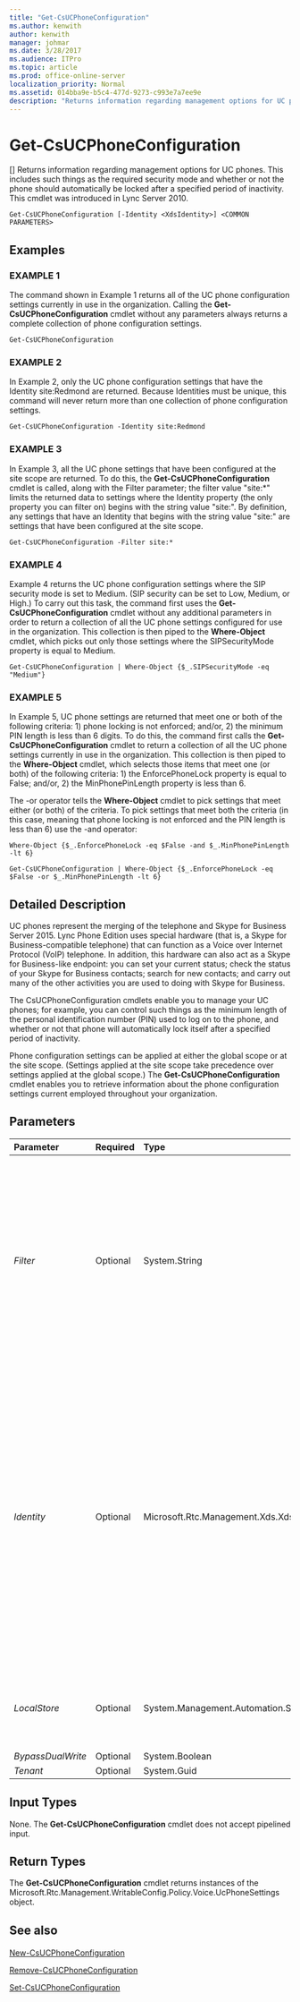 ```yaml
---
title: "Get-CsUCPhoneConfiguration"
ms.author: kenwith
author: kenwith
manager: johmar
ms.date: 3/28/2017
ms.audience: ITPro
ms.topic: article
ms.prod: office-online-server
localization_priority: Normal
ms.assetid: 014bba9e-b5c4-477d-9273-c993e7a7ee9e
description: "Returns information regarding management options for UC phones. This includes such things as the required security mode and whether or not the phone should automatically be locked after a specified period of inactivity. This cmdlet was introduced in Lync Server 2010."
---
```


# Get-CsUCPhoneConfiguration
[]
Returns information regarding management options for UC phones. This includes such things as the required security mode and whether or not the phone should automatically be locked after a specified period of inactivity. This cmdlet was introduced in Lync Server 2010.
  
```
Get-CsUCPhoneConfiguration [-Identity <XdsIdentity>] <COMMON PARAMETERS>

```

## Examples

### EXAMPLE 1

The command shown in Example 1 returns all of the UC phone configuration settings currently in use in the organization. Calling the **Get-CsUCPhoneConfiguration** cmdlet without any parameters always returns a complete collection of phone configuration settings.
  
```
Get-CsUCPhoneConfiguration
```

### EXAMPLE 2

In Example 2, only the UC phone configuration settings that have the Identity site:Redmond are returned. Because Identities must be unique, this command will never return more than one collection of phone configuration settings.
  
```
Get-CsUCPhoneConfiguration -Identity site:Redmond
```

### EXAMPLE 3

In Example 3, all the UC phone settings that have been configured at the site scope are returned. To do this, the **Get-CsUCPhoneConfiguration** cmdlet is called, along with the Filter parameter; the filter value "site:*" limits the returned data to settings where the Identity property (the only property you can filter on) begins with the string value "site:". By definition, any settings that have an Identity that begins with the string value "site:" are settings that have been configured at the site scope.
  
```
Get-CsUCPhoneConfiguration -Filter site:*
```

### EXAMPLE 4

Example 4 returns the UC phone configuration settings where the SIP security mode is set to Medium. (SIP security can be set to Low, Medium, or High.) To carry out this task, the command first uses the **Get-CsUCPhoneConfiguration** cmdlet without any additional parameters in order to return a collection of all the UC phone settings configured for use in the organization. This collection is then piped to the **Where-Object** cmdlet, which picks out only those settings where the SIPSecurityMode property is equal to Medium.
  
```
Get-CsUCPhoneConfiguration | Where-Object {$_.SIPSecurityMode -eq "Medium"}
```

### EXAMPLE 5

In Example 5, UC phone settings are returned that meet one or both of the following criteria: 1) phone locking is not enforced; and/or, 2) the minimum PIN length is less than 6 digits. To do this, the command first calls the **Get-CsUCPhoneConfiguration** cmdlet to return a collection of all the UC phone settings currently in use in the organization. This collection is then piped to the **Where-Object** cmdlet, which selects those items that meet one (or both) of the following criteria: 1) the EnforcePhoneLock property is equal to False; and/or, 2) the MinPhonePinLength property is less than 6.
  
The -or operator tells the **Where-Object** cmdlet to pick settings that meet either (or both) of the criteria. To pick settings that meet both the criteria (in this case, meaning that phone locking is not enforced and the PIN length is less than 6) use the -and operator:
  
 `Where-Object {$_.EnforcePhoneLock -eq $False -and $_.MinPhonePinLength -lt 6}`
  
```
Get-CsUCPhoneConfiguration | Where-Object {$_.EnforcePhoneLock -eq $False -or $_.MinPhonePinLength -lt 6}
```

## Detailed Description

UC phones represent the merging of the telephone and Skype for Business Server 2015. Lync Phone Edition uses special hardware (that is, a Skype for Business-compatible telephone) that can function as a Voice over Internet Protocol (VoIP) telephone. In addition, this hardware can also act as a Skype for Business-like endpoint: you can set your current status; check the status of your Skype for Business contacts; search for new contacts; and carry out many of the other activities you are used to doing with Skype for Business. 
  
The CsUCPhoneConfiguration cmdlets enable you to manage your UC phones; for example, you can control such things as the minimum length of the personal identification number (PIN) used to log on to the phone, and whether or not that phone will automatically lock itself after a specified period of inactivity.
  
Phone configuration settings can be applied at either the global scope or at the site scope. (Settings applied at the site scope take precedence over settings applied at the global scope.) The **Get-CsUCPhoneConfiguration** cmdlet enables you to retrieve information about the phone configuration settings current employed throughout your organization.
  
## Parameters

|**Parameter**|**Required**|**Type**|**Description**|
|:-----|:-----|:-----|:-----|
| _Filter_ <br/> |Optional  <br/> |System.String  <br/> |Enables you to use wildcard characters in order to return a collection (or collections) of UC phone configuration settings. To return a collection of all the settings configured at the site scope, use this syntax:  <br/>  `-Filter site:*` <br/> To return a collection of all the settings that have the string value "EMEA" somewhere in their Identity (the only property you can filter for), use this syntax:  <br/>  `-Filter *EMEA*` <br/> |
| _Identity_ <br/> |Optional  <br/> |Microsoft.Rtc.Management.Xds.XdsIdentity  <br/> |Indicates the unique identifier for the collection of unified communications (UC) phone configuration settings you want to return. To refer to the global settings use this syntax:  <br/>  `-Identity global` <br/> To refer to a collection configured at the site scope, use syntax similar to this:  <br/>  `-Identity "site:Redmond"` <br/> Note that you cannot use wildcards when specifying an Identity. If you need to use wildcards then include the Filter parameter instead.  <br/> If this parameter is not specified then the **Get-CsUCPhoneConfiguration** cmdlet returns a collection of all the UC phone configuration settings in use in the organization. <br/> |
| _LocalStore_ <br/> |Optional  <br/> |System.Management.Automation.SwitchParameter  <br/> |Retrieves the UC phone configuration data from the local replica of the Central Management store rather than from the Central Management store itself.  <br/> |
| _BypassDualWrite_ <br/> |Optional  <br/> |System.Boolean  <br/> |PARAMVALUE: $true | $false  <br/> |
| _Tenant_ <br/> |Optional  <br/> |System.Guid  <br/> |PARAMVALUE: Guid  <br/> |
   
## Input Types

None. The **Get-CsUCPhoneConfiguration** cmdlet does not accept pipelined input.
  
## Return Types

The **Get-CsUCPhoneConfiguration** cmdlet returns instances of the Microsoft.Rtc.Management.WritableConfig.Policy.Voice.UcPhoneSettings object.
  
## See also

#### 

[New-CsUCPhoneConfiguration](new-csucphoneconfiguration.md)
  
[Remove-CsUCPhoneConfiguration](remove-csucphoneconfiguration.md)
  
[Set-CsUCPhoneConfiguration](set-csucphoneconfiguration.md)

